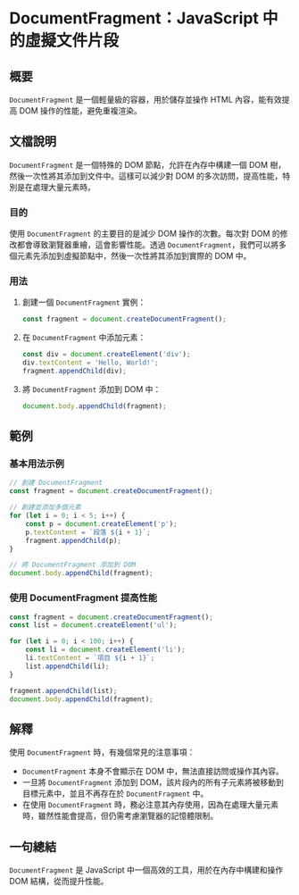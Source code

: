<!--
Meta Description: # DocumentFragment：JavaScript 中的虛擬文件片段 ## 概要 `DocumentFragment` 是一個輕量級的容器，用於儲存並操作 HTML 內容，能有效提高 DOM 操作的性能，避免重複渲染。 ## 文檔說明 `DocumentFragment` 是一個特殊的 DO...
Meta Keywords: documentfragment, dom, document, fragment, javascript
-->

# DocumentFragment：JavaScript 中的虛擬文件片段

## 概要
`DocumentFragment` 是一個輕量級的容器，用於儲存並操作 HTML 內容，能有效提高 DOM 操作的性能，避免重複渲染。

## 文檔說明
`DocumentFragment` 是一個特殊的 DOM 節點，允許在內存中構建一個 DOM 樹，然後一次性將其添加到文件中。這樣可以減少對 DOM 的多次訪問，提高性能，特別是在處理大量元素時。

### 目的
使用 `DocumentFragment` 的主要目的是減少 DOM 操作的次數。每次對 DOM 的修改都會導致瀏覽器重繪，這會影響性能。透過 `DocumentFragment`，我們可以將多個元素先添加到虛擬節點中，然後一次性將其添加到實際的 DOM 中。

### 用法
1. 創建一個 `DocumentFragment` 實例：
   ```javascript
   const fragment = document.createDocumentFragment();
   ```

2. 在 `DocumentFragment` 中添加元素：
   ```javascript
   const div = document.createElement('div');
   div.textContent = 'Hello, World!';
   fragment.appendChild(div);
   ```

3. 將 `DocumentFragment` 添加到 DOM 中：
   ```javascript
   document.body.appendChild(fragment);
   ```

## 範例
### 基本用法示例

```javascript
// 創建 DocumentFragment
const fragment = document.createDocumentFragment();

// 創建並添加多個元素
for (let i = 0; i < 5; i++) {
    const p = document.createElement('p');
    p.textContent = `段落 ${i + 1}`;
    fragment.appendChild(p);
}

// 將 DocumentFragment 添加到 DOM
document.body.appendChild(fragment);
```

### 使用 DocumentFragment 提高性能
```javascript
const fragment = document.createDocumentFragment();
const list = document.createElement('ul');

for (let i = 0; i < 100; i++) {
    const li = document.createElement('li');
    li.textContent = `項目 ${i + 1}`;
    list.appendChild(li);
}

fragment.appendChild(list);
document.body.appendChild(fragment);
```

## 解釋
使用 `DocumentFragment` 時，有幾個常見的注意事項：
- `DocumentFragment` 本身不會顯示在 DOM 中，無法直接訪問或操作其內容。
- 一旦將 `DocumentFragment` 添加到 DOM，該片段內的所有子元素將被移動到目標元素中，並且不再存在於 `DocumentFragment` 中。
- 在使用 `DocumentFragment` 時，務必注意其內存使用，因為在處理大量元素時，雖然性能會提高，但仍需考慮瀏覽器的記憶體限制。

## 一句總結
`DocumentFragment` 是 JavaScript 中一個高效的工具，用於在內存中構建和操作 DOM 結構，從而提升性能。